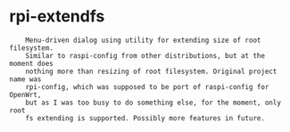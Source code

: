 rpi-extendfs
============

        Menu-driven dialog using utility for extending size of root filesystem.
        Similar to raspi-config from other distributions, but at the moment does
        nothing more than resizing of root filesystem. Original project name was
        rpi-config, which was supposed to be port of raspi-config for OpenWrt,
        but as I was too busy to do something else, for the moment, only root
        fs extending is supported. Possibly more features in future.
